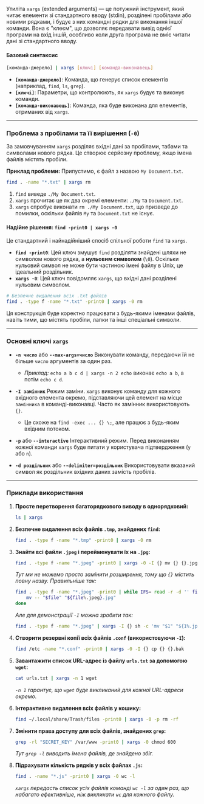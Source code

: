 Утиліта `xargs` (extended arguments) — це потужний інструмент, який читає елементи зі стандартного вводу (stdin), розділені пробілами або новими рядками, і будує з них командні рядки для виконання іншої команди. Вона є "клеєм", що дозволяє передавати вивід однієї програми на вхід іншій, особливо коли друга програма не вміє читати дані зі стандартного вводу.

#### **Базовий синтаксис**

```bash
[команда-джерело] | xargs [ключі] [команда-виконавець]
```

*   **`[команда-джерело]`**: Команда, що генерує список елементів (наприклад, `find`, `ls`, `grep`).
*   **`[ключі]`**: Параметри, що контролюють, як `xargs` будує та виконує команди.
*   **`[команда-виконавець]`**: Команда, яка буде виконана для елементів, отриманих від `xargs`.

---

### **Проблема з пробілами та її вирішення (`-0`)**

За замовчуванням `xargs` розділяє вхідні дані за пробілами, табами та символами нового рядка. Це створює серйозну проблему, якщо імена файлів містять пробіли.

**Приклад проблеми:**
Припустимо, є файл з назвою `My Document.txt`.
```bash
find . -name "*.txt" | xargs rm
```
1.  `find` виведе `./My Document.txt`.
2.  `xargs` прочитає це як два окремі елементи: `./My` та `Document.txt`.
3.  `xargs` спробує виконати `rm ./My Document.txt`, що призведе до помилки, оскільки файлів `My` та `Document.txt` не існує.

#### **Надійне рішення: `find -print0 | xargs -0`**

Це стандартний і найнадійніший спосіб спільної роботи `find` та `xargs`.

*   **`find -print0`**: Цей ключ змушує `find` розділяти знайдені шляхи не символом нового рядка, а **нульовим символом** (`\0`). Оскільки нульовий символ не може бути частиною імені файлу в Unix, це ідеальний роздільник.
*   **`xargs -0`**: Цей ключ повідомляє `xargs`, що вхідні дані розділені нульовим символом.

```bash
# Безпечне видалення всіх .txt файлів
find . -type f -name "*.txt" -print0 | xargs -0 rm
```
Ця конструкція буде коректно працювати з будь-якими іменами файлів, навіть тими, що містять пробіли, лапки та інші спеціальні символи.

---

### **Основні ключі `xargs`**

*   **`-n число`** або **`--max-args=число`**
    Виконувати команду, передаючи їй не більше `число` аргументів за один раз.
    *   *Приклад:* `echo a b c d | xargs -n 2 echo` виконає `echo a b`, а потім `echo c d`.

*   **`-I замінник`**
    Режим заміни. `xargs` виконує команду для кожного вхідного елемента окремо, підставляючи цей елемент на місце `замінника` в команді-виконавці. Часто як замінник використовують `{}`.
    *   Це схоже на `find -exec ... {} \;`, але працює з будь-яким вхідним потоком.

*   **`-p`** або **`--interactive`**
    Інтерактивний режим. Перед виконанням кожної команди `xargs` буде питати у користувача підтвердження (`y` або `n`).

*   **`-d роздільник`** або **`--delimiter=роздільник`**
    Використовувати вказаний символ як роздільник вхідних даних замість пробілів.

---

### **Приклади використання**

1.  **Просте перетворення багаторядкового виводу в однорядковий:**
    ```bash
    ls | xargs
    ```

2.  **Безпечне видалення всіх файлів `.tmp`, знайдених `find`:**
    ```bash
    find . -type f -name "*.tmp" -print0 | xargs -0 rm
    ```

3.  **Знайти всі файли `.jpeg` і перейменувати їх на `.jpg`:**
    ```bash
    find . -type f -name "*.jpeg" -print0 | xargs -0 -I {} mv {} {}.jpg
    ```
    *Тут ми не можемо просто замінити розширення, тому що `{}` містить повну назву. Правильніше так:*
    ```bash
    find . -type f -name "*.jpeg" -print0 | while IFS= read -r -d '' file; do
        mv -- "$file" "${file%.jpeg}.jpg"
    done
    ```
    *Але для демонстрації `-I` можна зробити так:*
    ```bash
    find . -type f -name "*.jpeg" | xargs -I {} sh -c 'mv "$1" "${1%.jpeg}.jpg"' _ {}
    ```

4.  **Створити резервні копії всіх файлів `.conf` (використовуючи `-I`):**
    ```bash
    find /etc -name "*.conf" -print0 | xargs -0 -I {} cp {} {}.bak
    ```

5.  **Завантажити список URL-адрес із файлу `urls.txt` за допомогою `wget`:**
    ```bash
    cat urls.txt | xargs -n 1 wget
    ```
    *`-n 1` гарантує, що `wget` буде викликаний для кожної URL-адреси окремо.*

6.  **Інтерактивне видалення всіх файлів у кошику:**
    ```bash
    find ~/.local/share/Trash/files -print0 | xargs -0 -p rm -rf
    ```

7.  **Змінити права доступу для всіх файлів, знайдених `grep`:**
    ```bash
    grep -rl "SECRET_KEY" /var/www -print0 | xargs -0 chmod 600
    ```
    *Тут `grep -l` виводить імена файлів, де знайдено збіг.*

8.  **Підрахувати кількість рядків у всіх файлах `.js`:**
    ```bash
    find . -name "*.js" -print0 | xargs -0 wc -l
    ```
    *`xargs` передасть список усіх файлів команді `wc -l` за один раз, що набагато ефективніше, ніж викликати `wc` для кожного файлу.*
